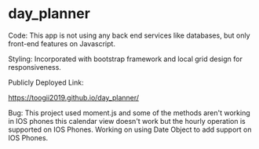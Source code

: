 # day_planner


Code: This app is not using any back end services like databases, but only front-end features on Javascript.

Styling: Incorporated with bootstrap framework and local grid design for responsiveness. 

Publicly Deployed Link:

https://toogii2019.github.io/day_planner/

Bug: This project used moment.js and some of the methods aren't working in IOS phones this calendar view doesn't work but the hourly operation is supported on IOS Phones. Working on using Date Object to add support on IOS Phones.

